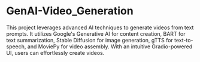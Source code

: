 # GenAI-Video_Generation
This project leverages advanced AI techniques to generate videos from text prompts. It utilizes Google's Generative AI for content creation, BART for text summarization, Stable Diffusion for image generation, gTTS for text-to-speech, and MoviePy for video assembly. With an intuitive Gradio-powered UI, users can effortlessly create videos.
